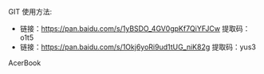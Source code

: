 GIT 使用方法: 

+ 链接：https://pan.baidu.com/s/1yBSDO_4GV0gpKf7QiYFJCw 提取码：o1t5
+ 链接：https://pan.baidu.com/s/1Okj6yoRi9ud1tUG_niK82g 提取码：yus3

AcerBook
